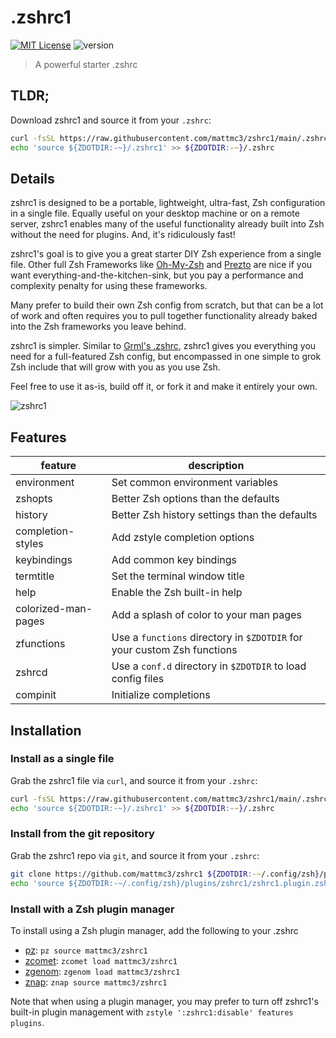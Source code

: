 # .zshrc1

[![MIT License](https://img.shields.io/badge/license-MIT-007EC7.svg)](/LICENSE)
![version](https://img.shields.io/badge/version-v1.0.0-orange)

> A powerful starter .zshrc

## TLDR;

Download zshrc1 and source it from your `.zshrc`:

```zsh
curl -fsSL https://raw.githubusercontent.com/mattmc3/zshrc1/main/.zshrc1 -o ${ZDOTDIR:-~}/.zshrc1
echo 'source ${ZDOTDIR:-~}/.zshrc1' >> ${ZDOTDIR:-~}/.zshrc
```

## Details

zshrc1 is designed to be a portable, lightweight, ultra-fast, Zsh configuration in a
single file. Equally useful on your desktop machine or on a remote server, zshrc1
enables many of the useful functionality already built into Zsh without the need for
plugins. And, it's ridiculously fast!

zshrc1's goal is to give you a great starter DIY Zsh experience from a single file.
Other full Zsh Frameworks like [Oh-My-Zsh][ohmyzsh] and [Prezto][prezto] are nice if
you want everything-and-the-kitchen-sink, but you pay a performance and complexity
penalty for using these frameworks.

Many prefer to build their own Zsh config from scratch, but that can be a lot of work
and often requires you to pull together functionality already baked into the Zsh
frameworks you leave behind.

zshrc1 is simpler. Similar to [Grml's .zshrc][grml-zshrc], zshrc1 gives you
everything you need for a full-featured Zsh config, but encompassed in one simple to
grok Zsh include that will grow with you as you use Zsh.

Feel free to use it as-is, build off it, or fork it and make it entirely your own.

![zshrc1](https://raw.githubusercontent.com/mattmc3/zshrc1/resources/img/zshrc1.png)

## Features

| feature             | description                                                                |
| ------------------- | -------------------------------------------------------------------------- |
| environment         | Set common environment variables                                           |
| zshopts             | Better Zsh options than the defaults                                       |
| history             | Better Zsh history settings than the defaults                              |
| completion-styles   | Add zstyle completion options                                              |
| keybindings         | Add common key bindings                                                    |
| termtitle           | Set the terminal window title                                              |
| help                | Enable the Zsh built-in help                                               |
| colorized-man-pages | Add a splash of color to your man pages                                    |
| zfunctions          | Use a `functions` directory in `$ZDOTDIR` for your custom Zsh functions    |
| zshrcd              | Use a `conf.d` directory in `$ZDOTDIR` to load config files                |
| compinit            | Initialize completions                                                     |

## Installation

### Install as a single file

Grab the zshrc1 file via `curl`, and source it from your `.zshrc`:

```zsh
curl -fsSL https://raw.githubusercontent.com/mattmc3/zshrc1/main/.zshrc1 -o ${ZDOTDIR:-~}/.zshrc1
echo 'source ${ZDOTDIR:-~}/.zshrc1' >> ${ZDOTDIR:-~}/.zshrc
```

### Install from the git repository

Grab the zshrc1 repo via `git`, and source it from your `.zshrc`:

```zsh
git clone https://github.com/mattmc3/zshrc1 ${ZDOTDIR:-~/.config/zsh}/plugins/zshrc1
echo 'source ${ZDOTDIR:-~/.config/zsh}/plugins/zshrc1/zshrc1.plugin.zsh' >> ${ZDOTDIR:-~}/.zshrc
```

### Install with a Zsh plugin manager

To install using a Zsh plugin manager, add the following to your .zshrc

- [pz]: `pz source mattmc3/zshrc1`
- [zcomet]: `zcomet load mattmc3/zshrc1`
- [zgenom]: `zgenom load mattmc3/zshrc1`
- [znap]: `znap source mattmc3/zshrc1`

Note that when using a plugin manager, you may prefer to turn off zshrc1's built-in
plugin management with `zstyle ':zshrc1:disable' features plugins`.

[grml-zshrc]: https://github.com/grml/grml-etc-core/blob/master/etc/zsh/zshrc
[ohmyzsh]: https://github.com/ohmyzsh/ohmyzsh
[prezto]: https://github.com/sorin-ionescu/prezto
[pz]: https://github.com/mattmc3/pz
[zcomet]: https://github.com/agkozak/zcomet
[zgenom]: https://github.com/jandamm/zgenom
[znap]: https://github.com/marlonrichert/zsh-snap
